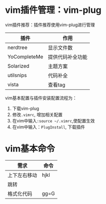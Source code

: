 # vim插件管理：vim-plug

vim插件推荐：插件推荐使用vim-plug进行管理

| 插件         | 作用             |
| ------------ | ---------------- |
| nerdtree     | 显示文件数       |
| YoCompleteMe | 提供代码补全功能 |
| Solarized    | 主题方案         |
| utilsnips    | 代码补全         |
| vista        | 查看tag          |

vim基本配置与插件安装配置流程为：

1. 下载vim-plug
2. 修改`.vimrc`,  增加相关配置
3. 在vim中输入`:source ~/.vimrc`,使配置生效
4. 在vim中输入：`PlugInstall`, 下载插件

# vim基本命令

| 需求         | 命令 |
| ------------ | ---- |
| 上下左右移动 | hjkl |
| 跳转         |      |
| 格式化代码   | gg=G |


